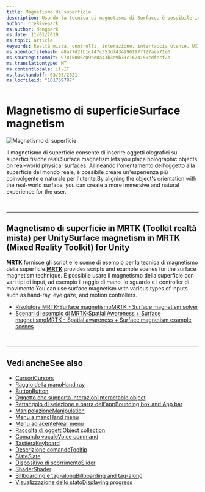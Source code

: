 ```yaml
---
title: Magnetismo di superficie
description: Usando la tecnica di magnetismo di Surface, è possibile inserire un oggetto olografico in una superficie fisica reale.
author: cre8ivepark
ms.author: dongpark
ms.date: 11/01/2019
ms.topic: article
keywords: Realtà mista, controlli, interazione, interfaccia utente, UX, auricolare realtà mista, auricolare di realtà mista, auricolare di realtà virtuale, HoloLens, MRTK, Toolkit realtà mista, magnetismo di superficie
ms.openlocfilehash: e8a77d2fb1c147c353d74349961977f27aea71e0
ms.sourcegitcommit: 97815006c09be0a43b3d9b33c1674150cdfecf2b
ms.translationtype: MT
ms.contentlocale: it-IT
ms.lasthandoff: 03/03/2021
ms.locfileid: "101759787"
---
```

# <a name="surface-magnetism"></a><span data-ttu-id="46a7a-104">Magnetismo di superficie</span><span class="sxs-lookup"><span data-stu-id="46a7a-104">Surface magnetism</span></span>

![Magnetismo di superficie](images/MRTK_SurfaceMagnetism.gif)

<span data-ttu-id="46a7a-106">Il magnetismo di superficie consente di inserire oggetti olografici su superfici fisiche reali.</span><span class="sxs-lookup"><span data-stu-id="46a7a-106">Surface magnetism lets you place holographic objects on real-world physical surfaces.</span></span> <span data-ttu-id="46a7a-107">Allineando l'orientamento dell'oggetto alla superficie del mondo reale, è possibile creare un'esperienza più coinvolgente e naturale per l'utente.</span><span class="sxs-lookup"><span data-stu-id="46a7a-107">By aligning the object's orientation with the real-world surface, you can create a more immersive and natural experience for the user.</span></span>

<br>

---

## <a name="surface-magnetism-in-mrtk-mixed-reality-toolkit-for-unity"></a><span data-ttu-id="46a7a-108">Magnetismo di superficie in MRTK (Toolkit realtà mista) per Unity</span><span class="sxs-lookup"><span data-stu-id="46a7a-108">Surface magnetism in MRTK (Mixed Reality Toolkit) for Unity</span></span>

<span data-ttu-id="46a7a-109">**[MRTK](https://github.com/Microsoft/MixedRealityToolkit-Unity)** fornisce gli script e le scene di esempio per la tecnica di magnetismo della superficie.</span><span class="sxs-lookup"><span data-stu-id="46a7a-109">**[MRTK](https://github.com/Microsoft/MixedRealityToolkit-Unity)** provides scripts and example scenes for the surface magnetism technique.</span></span> <span data-ttu-id="46a7a-110">È possibile usare il magnetismo della superficie con vari tipi di input, ad esempio il raggio di mano, lo sguardo e i controller di movimento.</span><span class="sxs-lookup"><span data-stu-id="46a7a-110">You can use surface magnetism with various types of inputs such as hand-ray, eye gaze, and motion controllers.</span></span>

* [<span data-ttu-id="46a7a-111">Risolutore MRTK-Surface magnetismo</span><span class="sxs-lookup"><span data-stu-id="46a7a-111">MRTK - Surface magnetism solver</span></span>](https://docs.microsoft.com/windows/mixed-reality/mrtk-docs/features/ux-building-blocks/solvers/solver.md#surfacemagnetism)
* [<span data-ttu-id="46a7a-112">Scenari di esempio di MRTK-Spatial Awareness + Surface magnetismo</span><span class="sxs-lookup"><span data-stu-id="46a7a-112">MRTK - Spatial awareness + Surface magnetism example scenes</span></span>](https://github.com/microsoft/MixedRealityToolkit-Unity/blob/mrtk_development/Assets/MRTK/Examples/Demos/Solvers/Scenes/SurfaceMagnetismSpatialAwarenessExample.unity)

<br>

---

## <a name="see-also"></a><span data-ttu-id="46a7a-113">Vedi anche</span><span class="sxs-lookup"><span data-stu-id="46a7a-113">See also</span></span>

* [<span data-ttu-id="46a7a-114">Cursori</span><span class="sxs-lookup"><span data-stu-id="46a7a-114">Cursors</span></span>](cursors.md)
* [<span data-ttu-id="46a7a-115">Raggio della mano</span><span class="sxs-lookup"><span data-stu-id="46a7a-115">Hand ray</span></span>](point-and-commit.md)
* [<span data-ttu-id="46a7a-116">Button</span><span class="sxs-lookup"><span data-stu-id="46a7a-116">Button</span></span>](button.md)
* [<span data-ttu-id="46a7a-117">Oggetto che supporta interazioni</span><span class="sxs-lookup"><span data-stu-id="46a7a-117">Interactable object</span></span>](interactable-object.md)
* [<span data-ttu-id="46a7a-118">Rettangolo di selezione e barra dell'app</span><span class="sxs-lookup"><span data-stu-id="46a7a-118">Bounding box and App bar</span></span>](app-bar-and-bounding-box.md)
* [<span data-ttu-id="46a7a-119">Manipolazione</span><span class="sxs-lookup"><span data-stu-id="46a7a-119">Manipulation</span></span>](direct-manipulation.md)
* [<span data-ttu-id="46a7a-120">Menu a mano</span><span class="sxs-lookup"><span data-stu-id="46a7a-120">Hand menu</span></span>](hand-menu.md)
* [<span data-ttu-id="46a7a-121">Menu adiacente</span><span class="sxs-lookup"><span data-stu-id="46a7a-121">Near menu</span></span>](near-menu.md)
* [<span data-ttu-id="46a7a-122">Raccolta di oggetti</span><span class="sxs-lookup"><span data-stu-id="46a7a-122">Object collection</span></span>](object-collection.md)
* [<span data-ttu-id="46a7a-123">Comando vocale</span><span class="sxs-lookup"><span data-stu-id="46a7a-123">Voice command</span></span>](voice-input.md)
* [<span data-ttu-id="46a7a-124">Tastiera</span><span class="sxs-lookup"><span data-stu-id="46a7a-124">Keyboard</span></span>](keyboard.md)
* [<span data-ttu-id="46a7a-125">Descrizione comando</span><span class="sxs-lookup"><span data-stu-id="46a7a-125">Tooltip</span></span>](tooltip.md)
* [<span data-ttu-id="46a7a-126">Slate</span><span class="sxs-lookup"><span data-stu-id="46a7a-126">Slate</span></span>](slate.md)
* [<span data-ttu-id="46a7a-127">Dispositivo di scorrimento</span><span class="sxs-lookup"><span data-stu-id="46a7a-127">Slider</span></span>](slider.md)
* [<span data-ttu-id="46a7a-128">Shader</span><span class="sxs-lookup"><span data-stu-id="46a7a-128">Shader</span></span>](shader.md)
* [<span data-ttu-id="46a7a-129">Billboarding e tag-along</span><span class="sxs-lookup"><span data-stu-id="46a7a-129">Billboarding and tag-along</span></span>](billboarding-and-tag-along.md)
* [<span data-ttu-id="46a7a-130">Visualizzazione dello stato</span><span class="sxs-lookup"><span data-stu-id="46a7a-130">Displaying progress</span></span>](progress.md)
